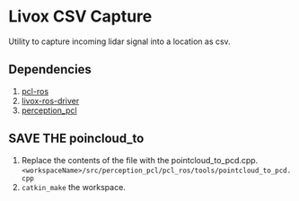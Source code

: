 # Livox CSV Capture 

Utility to capture incoming lidar signal into a location as csv. 


## Dependencies 
1. [pcl-ros]()
2. [livox-ros-driver](https://github.com/Livox-SDK/livox_ros_driver)
3. [perception_pcl](http://wiki.ros.org/perception_pcl)


## SAVE THE poincloud_to
1. Replace the contents of the file with the pointcloud_to_pcd.cpp.
`<workspaceName>/src/perception_pcl/pcl_ros/tools/pointcloud_to_pcd.cpp`
2. `catkin_make` the workspace. 
